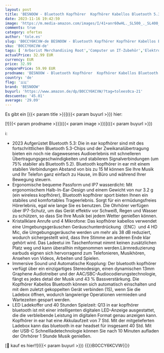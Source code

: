 ```yaml
---
layout: post
title: 'BESNOOW - Bluetooth Kopfhörer  Kopfhörer Kabellos Bluetooth 5.3 In Ear Kopfhörer mit 4 Mikrofon  LED-Anzeige  2023 Neue Kabellose Kopfhörer ENC Lärmreduzierung Earbuds  40H Tiefer Bass  IP7 Wasserdicht Ohrhörer'
date: 2023-11-16 19:42:59
image: 'https://m.media-amazon.com/images/I/41+anr60wHL._SL500_._SL400_.jpg'
comments: true
category: ofertas
author: 'tole.es'
slug: 'B0CCY6KCVW-de BESNOOW - Bluetooth Kopfhörer Kopfhörer Kabellos Bluetooth...'
sku: 'B0CCY6KCVW-de'
tags: [ 'Arborist Merchandising Root','Computer un IT-Zubehör','Elektronik & Foto','In-Ear Ohrhörer','Kopfhörer','Kopfhörer & Zubehör','Neu hinzugefügt','Self Service','Special Features Stores','Stores','besnoow','e26659c6-d1cd-45cb-800b-2f9b432b8572_0','e26659c6-d1cd-45cb-800b-2f9b432b8572_2101','🇩🇪', ]
actualPrice: 32.99 EUR
currency: EUR
price: 32.99
comparePrice: 59.99 EUR
prodname: 'BESNOOW - Bluetooth Kopfhörer  Kopfhörer Kabellos Bluetooth 5.3 In Ear Kopfhörer mit 4 Mikrofon  LED-Anzeige  2023 Neue Kabellose Kopfhörer ENC Lärmreduzierung Earbuds  40H Tiefer Bass  IP7 Wasserdicht Ohrhörer'
country: 'de'
flag: '🇩🇪'
brand: 'BESNOOW'
buyurl: 'https://www.amazon.de/dp/B0CCY6KCVW/?tag=tolees0ca-21'
descuento: '45.01'
average: '29.09'
---
```


Es gibt ein [{{< param title >}}]({{< param buyurl >}}) hier:

[![{{< param prodname >}}]({{< param image >}})]({{< param buyurl >}})

ℹ️:

- 2023 Aufgerüstet Bluetooth 5.3: Die in ear kopfhörer sind mit des fortschrittlichen Bluetooth 5.3-Chips und der Zweikanalübertragung bieten ein noch nie dagewesenes Audioerlebnis mit schnelleren Übertragungsgeschwindigkeiten und stabileren Signalverbindungen (um 75% stabiler als Bluetooth 5.2). Bluetooth kopfhörer in ear mit einem stabilen Verbindungen Abstand von bis zu 15 M können Sie Ihre Musik und Ihr Telefon ganz einfach zu Hause, im Büro und während Ihrer Bewegung steuern.
- Ergonomische bequeme Passform und IP7 wasserdicht: Mit ergonomischem Halb-In-Ear-Design und einem Gewicht von nur 3.2 g (ein wireless kopfhörer), Bluetooth kopfhörer sport bieten Ihnen ein stabiles und komfortables Trageerlebnis. Sorgt für ein ermüdungsfreies Hörerlebnis, egal wie lange Sie es benutzen. Die Ohrhörer verfügen über IP7-Schutz, um das Gerät effektiv vor Schweiß, Regen und Wasser zu schützen, so dass Sie Ihre Musik bei jedem Wetter genießen können.
- Kristallklare Anrufe und 4 Mikrofone: Das kopfhörer kabellos verwendet eine Umgebungsgeräuschen Geräuschunterdrückung（ENC）und 4 HD Mic, die Umgebungsgeräusche werden um mehr als 38 dB reduziert, wodurch sichergestellt wird, dass Ihre Stimme am anderen Ende klar gehört wird. Das Ladeetui im Taschenformat nimmt keinen zusätzlichen Platz weg und kann überallhin mitgenommen werden.Lärmreduzierung earbuds eignen sich hervorragend zum Telefonieren, Musikhören, Ansehen von Videos, Arbeiten und Spielen.
- Immersive Sound und Automatische Kopplung: Der bluetooth kopfhörer verfügt über ein einzigartiges Stereodesign, einen dynamischen 13mm Graphene Audiotreiber und der AAC/SBC-Audiocodierungstechnologie, fängt es jedes detail der Musik und 43 % Bassverstärkung. Die Kopfhörer Kabellos Bluetooth können sich automatisch einschalten und mit dem zuletzt gekoppelten Gerät verbinden (1S), wenn Sie die Ladebox öffnen, wodurch langwierige Operationen vermieden und Wartezeiten gespart werden.
- LED Ladekoffer und 40 Stunden Spielzeit: Q13 in ear kopfhörer bluetooth ist mit einer intelligenten digitalen LED-Anzeige ausgestattet, die die verbleibende Leistung im digitalen Format genau anzeigen kann. Kopfhörer in ear hat eine Akkulaufzeit von 7 Std. Mit der mitgelieferten Ladebox kann das bluetooth in ear headset für insgesamt 40 Std. Mit der USB-C Schnellladetechnologie können Sie nach 10 Minuten aufladen der Ohrhörer 1 Stunde Musik genießen.

[🛒 kauf es hier!!]({{< param buyurl >}})
{{<world>}}B0CCY6KCVW{{</world>}}
